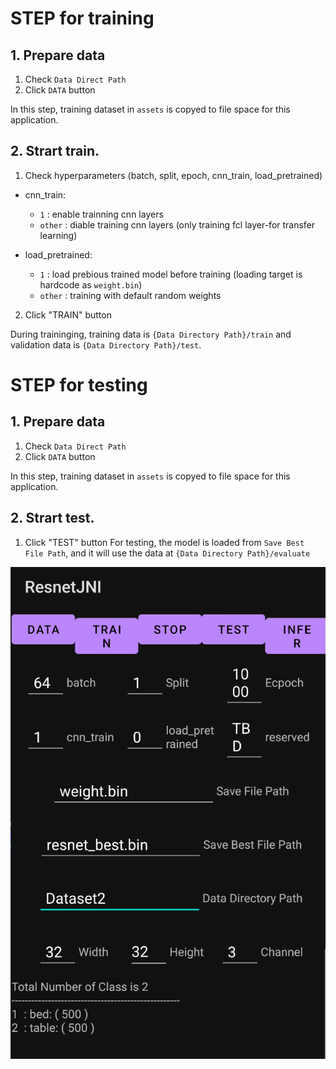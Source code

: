 # STEP for training

## 1. Prepare data

1. Check `Data Direct Path`
2. Click `DATA` button

In this step, training dataset in `assets` is copyed to file space for this application.

## 2. Strart train.

1. Check hyperparameters (batch, split, epoch, cnn_train, load_pretrained)

- cnn_train:
  + `1` : enable trainning cnn layers
  + `other` : diable training cnn layers (only training fcl layer-for transfer learning) 

- load_pretrained:
  + `1` : load prebious trained model before training (loading target is hardcode as `weight.bin`)
  + `other` : training with default random weights

2. Click "TRAIN" button

During traininging, training data is `{Data Directory Path}/train` and validation data is `{Data Directory Path}/test`.


# STEP for testing

## 1. Prepare data

1. Check `Data Direct Path`
2. Click `DATA` button

In this step, training dataset in `assets` is copyed to file space for this application.

## 2. Strart test.

1. Click "TEST" button
For testing, the model is loaded from `Save Best File Path`, and it will use the data at `{Data Directory Path}/evaluate`


![screenshot](images/class2_training_config.png)